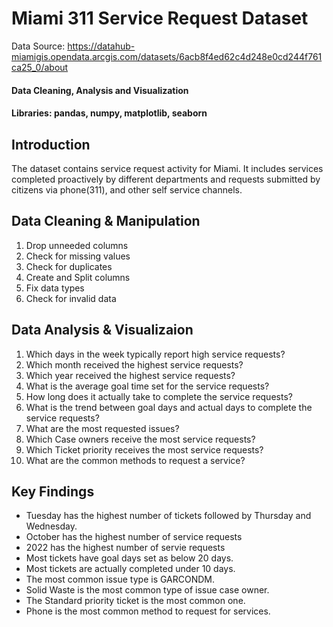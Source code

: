 # Miami 311 Service Request Dataset

Data Source: https://datahub-miamigis.opendata.arcgis.com/datasets/6acb8f4ed62c4d248e0cd244f761ca25_0/about

#### Data Cleaning, Analysis and Visualization
#### Libraries: pandas, numpy, matplotlib, seaborn

## Introduction

The dataset contains service request activity for Miami. It includes services completed proactively by different departments and requests submitted by citizens via phone(311), and other self service channels.



## Data Cleaning & Manipulation
1. Drop unneeded columns
2. Check for missing values
3. Check for duplicates
4. Create and Split columns
5. Fix data types
6. Check for invalid data

## Data Analysis & Visualizaion
1. Which days in the week typically report high service requests?
2. Which month received the highest service requests?
3. Which year received the highest service requests?
4. What is the average goal time set for the service requests?
5. How long does it actually take to complete the service requests?
6. What is the trend between goal days and actual days to complete the service requests?
7. What are the most requested issues?
8. Which Case owners receive the most service requests?
9. Which Ticket priority receives the most service requests?
10. What are the common methods to request a service?

## Key Findings
* Tuesday has the highest number of tickets followed by Thursday and Wednesday.
* October has the highest number of service requests
* 2022 has the highest number of servie requests
* Most tickets have goal days set as below 20 days.
* Most tickets are actually completed under 10 days.
* The most common issue type is GARCONDM.
* Solid Waste is the most common type of issue case owner.
* The Standard priority ticket is the most common one.
* Phone is the most common method to request for services. 
